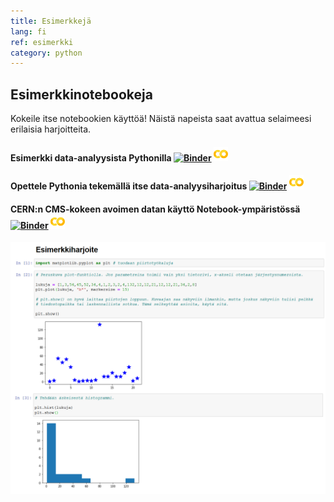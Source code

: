 ```yaml
---
title: Esimerkkejä
lang: fi
ref: esimerkki
category: python
---
```


## Esimerkkinotebookeja

Kokeile itse notebookien käyttöä! Näistä napeista saat avattua selaimeesi erilaisia harjoitteita.

#### Esimerkki data-analyysista Pythonilla [![Binder](https://mybinder.org/badge_logo.svg)](https://mybinder.org/v2/gh/opendata-education/opendata-education.github.io/HEAD?filepath=examples%2Fjupyter-intro.ipynb) [![Colaboratory](https://github.com/cms-opendata-education/cms-jupyter-materials-finnish/blob/master/Kuvat/colab_icon.png?raw=true)](https://colab.research.google.com/github/opendata-education/opendata-education.github.io/blob/master/examples/jupyter-intro.ipynb)

#### Opettele Pythonia tekemällä itse data-analyysiharjoitus [![Binder](https://mybinder.org/badge_logo.svg)](https://mybinder.org/v2/gh/opendata-education/opendata-education.github.io/HEAD?filepath=examples%2Fdata-analyysi_esimerkki.ipynb) [![Colaboratory](https://github.com/cms-opendata-education/cms-jupyter-materials-finnish/blob/master/Kuvat/colab_icon.png?raw=true)](https://colab.research.google.com/github/opendata-education/opendata-education.github.io/blob/master/examples/data-analyysi_esimerkki.ipynb)

#### CERN:n CMS-kokeen avoimen datan käyttö Notebook-ympäristössä [![Binder](https://mybinder.org/badge_logo.svg)](https://mybinder.org/v2/gh/opendata-education/Fysiikka/main?filepath=materiaali%2Fharjoitukset%2Fcms-esimerkki.ipynb) [![Colaboratory](https://github.com/cms-opendata-education/cms-jupyter-materials-finnish/blob/master/Kuvat/colab_icon.png?raw=true)](https://colab.research.google.com/github/opendata-education/Fysiikka/blob/main/materiaali/harjoitukset/cms-esimerkki.ipynb)

![esim](../assets/img/PyEsim.png)
